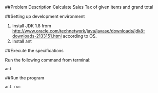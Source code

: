 ##Problem Description
Calculate Sales Tax of given items and grand total

##Setting up development environment

1. Install JDK 1.8 from http://www.oracle.com/technetwork/java/javase/downloads/jdk8-downloads-2133151.html according to OS.
1. Install ant

##Execute the specifications

Run the following command from terminal:
```
ant
```

##Run the program
```
ant run
```